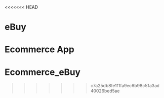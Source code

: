 <<<<<<< HEAD
# eBuy
Ecommerce App
=======
# Ecommerce_eBuy
>>>>>>> c7a25db8fe111fa9ec6b98c51a3ad40026bed5ae
